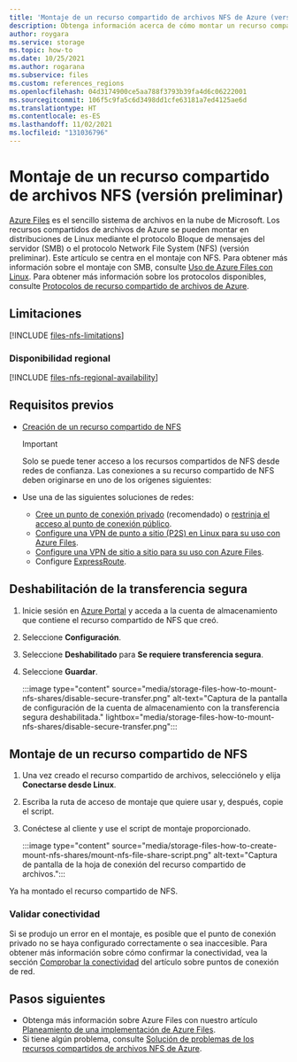 ```yaml
---
title: 'Montaje de un recurso compartido de archivos NFS de Azure (versión preliminar): Azure Files'
description: Obtenga información acerca de cómo montar un recurso compartido de Network File System.
author: roygara
ms.service: storage
ms.topic: how-to
ms.date: 10/25/2021
ms.author: rogarana
ms.subservice: files
ms.custom: references_regions
ms.openlocfilehash: 04d3174900ce5aa788f3793b39fa4d6c06222001
ms.sourcegitcommit: 106f5c9fa5c6d3498dd1cfe63181a7ed4125ae6d
ms.translationtype: HT
ms.contentlocale: es-ES
ms.lasthandoff: 11/02/2021
ms.locfileid: "131036796"
---
```

# <a name="how-to-mount-an-nfs-file-share-preview"></a>Montaje de un recurso compartido de archivos NFS (versión preliminar)

[Azure Files](storage-files-introduction.md) es el sencillo sistema de archivos en la nube de Microsoft. Los recursos compartidos de archivos de Azure se pueden montar en distribuciones de Linux mediante el protocolo Bloque de mensajes del servidor (SMB) o el protocolo Network File System (NFS) (versión preliminar). Este artículo se centra en el montaje con NFS. Para obtener más información sobre el montaje con SMB, consulte [Uso de Azure Files con Linux](storage-how-to-use-files-linux.md). Para obtener más información sobre los protocolos disponibles, consulte [Protocolos de recurso compartido de archivos de Azure](storage-files-planning.md#available-protocols).

## <a name="limitations"></a>Limitaciones

[!INCLUDE [files-nfs-limitations](../../../includes/files-nfs-limitations.md)]

### <a name="regional-availability"></a>Disponibilidad regional

[!INCLUDE [files-nfs-regional-availability](../../../includes/files-nfs-regional-availability.md)]

## <a name="prerequisites"></a>Requisitos previos

- [Creación de un recurso compartido de NFS](storage-files-how-to-create-nfs-shares.md)

    > [!IMPORTANT]
    > Solo se puede tener acceso a los recursos compartidos de NFS desde redes de confianza. Las conexiones a su recurso compartido de NFS deben originarse en uno de los orígenes siguientes:

- Use una de las siguientes soluciones de redes:
    - [Cree un punto de conexión privado](storage-files-networking-endpoints.md#create-a-private-endpoint) (recomendado) o [restrinja el acceso al punto de conexión público](storage-files-networking-endpoints.md#restrict-public-endpoint-access).
    - [Configure una VPN de punto a sitio (P2S) en Linux para su uso con Azure Files](storage-files-configure-p2s-vpn-linux.md).
    - [Configure una VPN de sitio a sitio para su uso con Azure Files](storage-files-configure-s2s-vpn.md).
    - Configure [ExpressRoute](../../expressroute/expressroute-introduction.md).

## <a name="disable-secure-transfer"></a>Deshabilitación de la transferencia segura

1. Inicie sesión en [Azure Portal](https://portal.azure.com/) y acceda a la cuenta de almacenamiento que contiene el recurso compartido de NFS que creó.
1. Seleccione **Configuración**.
1. Seleccione **Deshabilitado** para **Se requiere transferencia segura**.
1. Seleccione **Guardar**.

    :::image type="content" source="media/storage-files-how-to-mount-nfs-shares/disable-secure-transfer.png" alt-text="Captura de la pantalla de configuración de la cuenta de almacenamiento con la transferencia segura deshabilitada." lightbox="media/storage-files-how-to-mount-nfs-shares/disable-secure-transfer.png":::

## <a name="mount-an-nfs-share"></a>Montaje de un recurso compartido de NFS

1. Una vez creado el recurso compartido de archivos, selecciónelo y elija **Conectarse desde Linux**.
1. Escriba la ruta de acceso de montaje que quiere usar y, después, copie el script.
1. Conéctese al cliente y use el script de montaje proporcionado.

    :::image type="content" source="media/storage-files-how-to-create-mount-nfs-shares/mount-nfs-file-share-script.png" alt-text="Captura de pantalla de la hoja de conexión del recurso compartido de archivos.":::

Ya ha montado el recurso compartido de NFS.

### <a name="validate-connectivity"></a>Validar conectividad

Si se produjo un error en el montaje, es posible que el punto de conexión privado no se haya configurado correctamente o sea inaccesible. Para obtener más información sobre cómo confirmar la conectividad, vea la sección [Comprobar la conectividad](storage-files-networking-endpoints.md#verify-connectivity) del artículo sobre puntos de conexión de red.

## <a name="next-steps"></a>Pasos siguientes

- Obtenga más información sobre Azure Files con nuestro artículo [Planeamiento de una implementación de Azure Files](storage-files-planning.md).
- Si tiene algún problema, consulte [Solución de problemas de los recursos compartidos de archivos NFS de Azure](storage-troubleshooting-files-nfs.md).